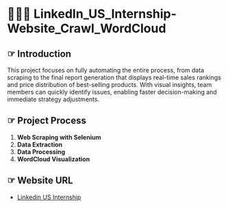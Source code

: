 # 🤹🏻‍♀️ LinkedIn_US_Internship-Website_Crawl_WordCloud
## ☞ Introduction
This project focuses on fully automating the entire process, from data scraping to the final report generation that displays real-time sales rankings and price distribution of best-selling products. With visual insights, team members can quickly identify issues, enabling faster decision-making and immediate strategy adjustments.

## ☞ Project Process
1. **Web Scraping with Selenium**  
2. **Data Extraction**  
3. **Data Processing**
4. **WordCloud Visualization** 

## ☞ Website URL
- [Linkedin US Internship](https://www.linkedin.com/jobs/search?keywords=&location=%E7%BE%8E%E5%9C%8B&geoId=103644278&f_TPR=&f_E=1&position=1&pageNum=0)
